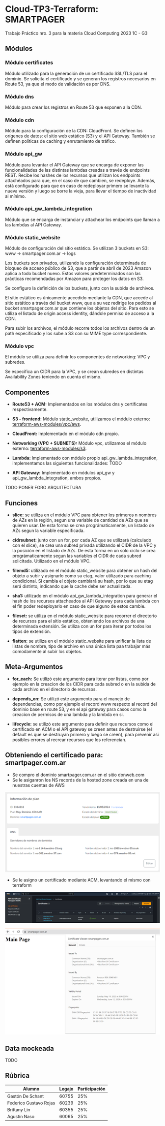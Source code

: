 # Cloud-TP3-Terraform: SMARTPAGER
Trabajo Práctico nro. 3 para la materia Cloud Computing 2023 1C - G3

## Módulos

### Módulo certificates

Módulo utilizado para la generación de un certificado SSL/TLS para el dominio. Se solicita el certificado y se generan los registros necesarios en Route 53, ya que el modo de validación es por DNS.
    
### Módulo dns

Módulo para crear los registros en Route 53 que exponen a la CDN.

### Módulo cdn

Módulo para la configuración de la CDN: CloudFront. Se definen los orígenes de datos: el sitio web estático (S3) y el API Gateway. También se definen políticas de caching y enrutamiento de tráfico.

### Módulo api_gw 

Módulo para levantar el API Gateway que se encarga de exponer las funcionalidades de las distintas lambdas creadas a través de endpoints REST. Recibe los hashes de los recursos que utilizan los endpoints attachéados para que, en el caso de que cambien, se redeploye. Además, está configurado para que en caso de redeployar primero se levante la nueva versión y luego se borre la vieja, para llevar el tiempo de inactividad al mínimo.

### Módulo api_gw_lambda_integration
    
Módulo que se encarga de instanciar y attachear los endpoints que llaman a las lambdas al API Gateway.

### Módulo static_website

Módulo de configuración del sitio estático. Se utilizan 3 buckets en S3: 
www -> smartpager.com.ar -> logs

Los buckets son privados, utilizando la configuración determinada de bloqueo de acceso público de S3, que a partir de abril de 2023 Amazon aplica a todo bucket nuevo. Estos valores predeterminados son las prácticas recomendadas por Amazon para proteger los datos en S3.

Se configuro la definición de los buckets, junto con la subida de archivos. 

El sitio estático es únicamente accedido mediante la CDN, que accede al sitio estático a través del bucket www, que a su vez redirige los pedidos al bucket smartpager.com.ar que contiene los objetos del sitio. Para esto se utiliza el listado de origin access identity, dándole permiso de acceso a la CDN.

Para subir los archivos, el módulo recorre todos los archivos dentro de un path especificado y los sube a S3 con su MIME type correspondiente.
    
### Módulo vpc

El módulo se utiliza para definir los componentes de networking: VPC y subredes.

Se especifica un CIDR para la VPC, y se crean subredes en distintas Availability Zones teniendo en cuenta el mismo.


## Componentes

- **Route53 + ACM:** Implementados en los módulos dns y certificates respectivamente.

- **S3 - frontend:** Módulo static_website, utilizamos el módulo externo: 
[terraform-aws-modules/vpc/aws](https://registry.terraform.io/modules/terraform-aws-modules/vpc/aws/latest).

- **CloudFront:** Implementado en el módulo cdn propio.

- **Networking (VPC + SUBNETS):** Módulo vpc, utilizamos el módulo externo: [terraform-aws-modules/s3](https://registry.terraform.io/modules/terraform-aws-modules/s3-bucket/aws/latest).
 
- **Lambda:** Implementado con módulo propio api_gw_lambda_integration, implementamos las siguientes funcionalidades: TODO

- **API Gateway:** Implementado en módulos api_gw y api_gw_lambda_integration, ambos propios.

TODO PONER FORO ARQUITECTURA


## Funciones

- **slice:** se utiliza en el módulo VPC para obtener los primeros n nombres de AZs en la región, segun una variable de cantidad de AZs que se quieren usar. De esta forma se crea prográmaticamente, un listado de AZs segun la variable especificada.

- **cidrsubnet:** junto con un for, por cada AZ que se utilizará (calculado con el slice), se crea una subred privada utilizando el CIDR de la VPC y la posición en el listado de AZs. De esta forma en un solo ciclo se crea prográmaticamente segun las variables el CIDR de cada subred solicitada. Utilizado en el módulo VPC.

- **filemd5:** utilizado en el módulo static_website para obtener un hash del objeto a subir y asignarlo como su etag, valor utilizado para caching condicional. Si cambia el objeto cambiará su hash, por lo que su etag será distinto, indicando que la cache debe ser actualizada.

- **sha1:** utilizado en el módulo api_gw_lambda_integration para generar el hash de los recursos  attacheados al API Gateway para cada lambda con el fin poder redeployarlo en caso de que alguno de estos cambie. 

- **fileset:** se utiliza en el módulo static_website para recorrer el directorio de recursos para el sitio estático, obteniendo los archivos de una determinada extensión. Se utiliza con un for para iterar por todos los tipos de extensión.

- **flatten:** se utiliza en el módulo static_website para unificar la lista de listas de nombre, tipo de archivo en una única lista paa trabajar más comodamente al subir los objetos.


## Meta-Argumentos

- **for_each:** Se utilizó este argumento para iterar por listas, como por ejemplo en la creacion de los CIDR para cada subred o en la subida de cada archivo en el directorio de recursos.

- **depends_on:** Se utilizó este argumento para el manejo de dependencias, como por ejemplo el record www respecto al record del dominio base en route 53, y en el api gateway para casos como la creacion de permisos de una lambda y la lambda en si.

- **lifecycle:** se utilizó este argumento para definir que recursos como el certificado en ACM o el API gateway se creen antes de destruirse (el default es que se destruyan primero y luego se creen), para prevenir asi posibles errores al recrear recursos que los referencian.


## Obteniendo el certificado para: smartpager.com.ar

 - Se compro el dominio smartpager.com.ar en el sitio donweb.com
 - Se le asiganron los NS records de la hosted zone creada en una de nuestras cuentas de AWS

![alt text](https://github.com/AgustinNaso/Cloud-TP3/blob/main/donweb.png?raw=true)

 - Se le asigno un certificado mediante ACM, levantando el mismo con terraform

![alt text](https://github.com/AgustinNaso/Cloud-TP3/blob/main/certificado.png?raw=true)

![alt text](https://github.com/AgustinNaso/Cloud-TP3/blob/main/smartpager.png?raw=true)


## Data mockeada

TODO


## Rúbrica

|  Alumno                |  Legajo  |  Participación  |
|------------------------|----------|-----------------|
|  Gastón De Schant      |  60755   |       25%       |
|  Federico Gustavo Rojas|  60239   |       25%       |
|  Brittany Lin          |  60355   |       25%       |
|  Agustín Naso          |  60065   |       25%       |


